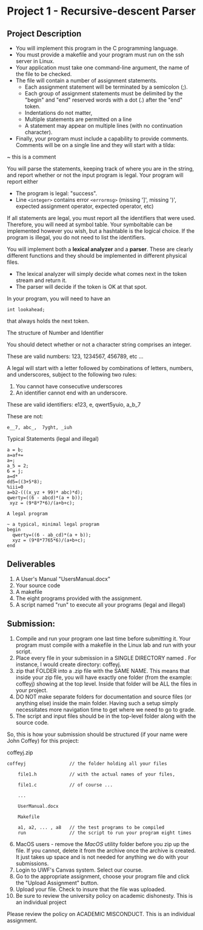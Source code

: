 # Project 1 - Recursive-descent Parser

## Project Description

- You will implement this program in the C programming language.
- You must provide a makefile and your program must run on the ssh server in Linux.
- Your application must take one command-line argument, the name of the file to be checked.
- The file will contain a number of assignment statements.
    - Each assignment statement will be terminated by a semicolon (;). 
    - Each group of assignment statements must be delimited by the "begin"  and "end" reserved words with a dot (.) after the "end" token.
    - Indentations do not matter,
    - Multiple statements are permitted on a line
    - A statement may appear on multiple lines (with no continuation character).
- Finally, your program must include a capability to provide comments. Comments will be on a single line and they will start with a tilda:

~ this is a comment

You will parse the statements, keeping track of where you are in the string, and report whether or not the input program is legal. Your program will report either

- The program is legal: "success".
- Line `<integer>` contains error `<errormsg>` (missing ']', missing ')', expected assignment operator, expected operator, etc)

If all statements are legal, you must report all the identifiers that were used. Therefore, you will need at symbol table. Your symboltable can be implemented however you wish, but a hashtable is the logical choice. If the program is illegal, you do not need to list the identifiers.

You will implement both a **lexical analyzer** and a **parser**. These are clearly different functions and they should be implemented in different physical files. 

- The lexical analyzer will simply decide what comes next in the token stream and return it. 
- The parser will decide if the token is OK at that spot.

In your program, you will need to have an

    int lookahead;

that always holds the next token.

The structure of Number and Identifier

You should detect whether or not a character string comprises an integer.

These are valid numbers:
    123, 1234567, 456789, etc ...
 

A legal <identifier> will start with a letter followed by combinations of letters, numbers, and underscores, subject to the following two rules:

1. You cannot have consecutive underscores
2. An identifier cannot end with an underscore.

These are valid identifiers:
     e123, e, qwert5yuio, a_b_7

These are not:

    e__7, abc_,  7yght, _iuh

Typical  Statements (legal and illegal)
```
a = b;
a=af+=
a=;
a_5 = 2;
6 = j;
a=d*
dd5=((3+5*8);
%iii=0
a=b2-(((x_yz + 99)* abc)*d);
qwerty=((6 - abcd)*(a + b));
 xyz = (9*8*7*6)/(a+b+c);

A legal program

~ a typical, minimal legal program
begin
  qwerty=((6 - ab_cd)*(a + b));
  xyz = (9*8*7765*6)/(a+b+c);
end
```
## Deliverables

1. A User's Manual "UsersManual.docx"
2. Your source code
3. A makefile
4. The eight programs provided with the assignment.
5. A script named "run" to execute all your programs (legal and illegal)

## Submission:  

1. Compile and run your program one last time before submitting it. Your program must compile with a makefile in the Linux lab and run with your script.
2. Place every file in your submission in a SINGLE DIRECTORY named <last name><firstInitial>. For instance, I would create directory:
     coffeyj.
3. zip that FOLDER into a .zip file with the SAME NAME. This means that inside your zip file, you will have exactly one folder (from the example: coffeyj) showing at the top level. Inside that folder will be ALL the files in your project.
4. DO NOT make separate folders for documentation and source files (or anything else) inside the main folder. Having such a setup simply necessitates more navigation time to get where we need to go to grade.
5. The script and input files should be in the top-level folder along with the source code.

So, this is how your submission should be structured (if your name were John Coffey) for this project:

coffeyj.zip

    coffeyj                // the folder holding all your files

        file1.h            // with the actual names of your files,

        file1.c            // of course ...

        ...

        UserManual.docx

        Makefile

        a1, a2, ... , a8   // the test programs to be compiled
        run                // the script to run your program eight times

6. MacOS users - remove the _MacOS_ utility folder before you zip up the file. If you cannot, delete it from the archive once the archive is created. It just takes up space and is not needed for anything we do with your submissions.
7. Login to UWF's Canvas system. Select our course.
8. Go to the appropriate assignment, choose your program file and click the "Upload Assignment" button.
9. Upload your file. Check to insure that the file was uploaded.
10. Be sure to review the university policy on academic dishonesty. This is an individual project

Please review the policy on ACADEMIC MISCONDUCT. This is an individual assignment.


